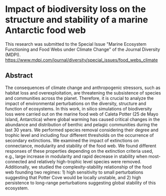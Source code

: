 # Impact of biodiversity loss on the structure and stability of a marine Antarctic food web
This research was submitted to the Special Issue "Marine Ecosystem Functioning and Food Webs under Climate Change" of the Journal Diversity (MDPI).
https://www.mdpi.com/journal/diversity/special_issues/food_webs_climate

## Abstract
The consequences of climate change and anthropogenic stressors, such as habitat loss and overexploitation, are threatening the subsistence of species and communities across the planet. Therefore, it is crucial to analyze the impact of environmental perturbations on the diversity, structure and function of ecosystems. In this work, in silico simulations of biodiversity loss were carried out on the marine food web of Caleta Potter (25 de Mayo Island, Antarctica) where global warming has caused critical changes in the abundance and distribution of benthic and pelagic communities during the last 30 years. We performed species removal considering their degree and trophic level and including four different thresholds on the occurrence of secondary extinctions. We examined the impact of extinctions on connectance, modularity and stability of the food web. We found different responses of these properties depending on the extinction criteria used, e.g., large increase in modularity and rapid decrease in stability when most-connected and relatively high-trophic level species were removed. Additionally, we studied the complexity-stability relationship of the food web founding two regimes: 1) high sensitivity to small perturbations suggesting that Potter Cove would be locally unstable, and 2) high persistence to long-range perturbations suggesting global stability of this ecosystem.
